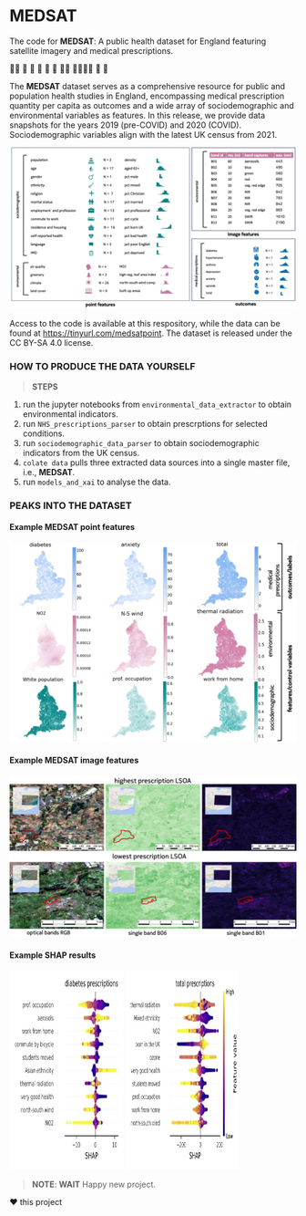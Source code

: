 
# __MEDSAT__

The code for __MEDSAT__: A public health dataset for England featuring satellite imagery and medical prescriptions.


👩‍⚕️ 🏥 🌲 🏡 💊 💉 🧑‍💼 👨‍👩‍👧‍👦 👶 👵


The __MEDSAT__ dataset serves as a comprehensive resource for public and population health studies in England, encompassing medical prescription quantity per capita as outcomes and a wide array of sociodemographic and environmental variables as features. 
In this release, we provide data snapshots for the years 2019 (pre-COVID) and 2020 (COVID). Sociodemographic variables align with the latest UK census from 2021.

![__MEDSAT__  structure](figures/data_diagram_hist.jpg)



Access to the code is available at this respository, while the data can be found at https://tinyurl.com/medsatpoint. The dataset is released under the CC BY-SA 4.0 license.


### HOW TO PRODUCE THE DATA YOURSELF

> **STEPS**
1. run the jupyter notebooks from ```environmental_data_extractor``` to obtain environmental indicators.
2. run ```NHS_prescriptions_parser``` to obtain prescrptions for selected conditions.
3. run ```sociodemographic_data_parser``` to obtain sociodemographic indicators from the UK census.
4. ```colate data``` pulls three extracted data sources into a single master file, i.e., __MEDSAT__.
5. run ```models_and_xai``` to analyse the data.



### PEAKS INTO THE DATASET

#### Example __MEDSAT__  point features
![example __MEDSAT__  point features](figures/maps_data_diagram.jpg)


#### Example __MEDSAT__  image features
![example __MEDSAT__  image features](figures/composite_data_vis.jpg)


#### Example SHAP results
<img src="figures/appendix_shap_values_diabetes.jpeg" alt="example SHAP features diabetes" width="200" height="350">
<img src="figures/appendix_shap_values_total.jpeg" alt="example SHAP features total" width="200" height="350">


> **NOTE**: **WAIT** Happy new project.


❤️ this project
